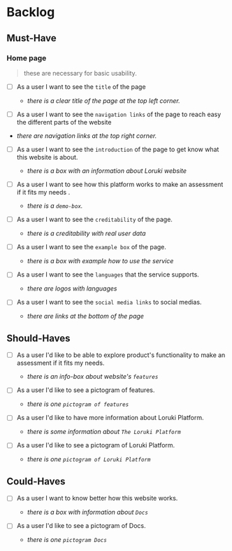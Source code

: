 # Backlog

## Must-Have

### Home page

> these are necessary for basic usability.

- [ ] As a user I want to see the `title` of the page

  - _there is a clear title of the page at the top left corner._

- [ ] As a user I want to see the `navigation links` of the page to reach easy
      the different parts of the website

- _there are navigation links at the top right corner._

- [ ] As a user I want to see the `introduction` of the page to get know what
      this website is about.

  - _there is a box with an information about Loruki website_

- [ ] As a user I want to see how this platform works to make an assessment if
      it fits my needs .

  - _there is a `demo-box`._

- [ ] As a user I want to see the `creditability` of the page.

  - _there is a creditability with real user data_

- [ ] As a user I want to see the `example box` of the page.

  - _there is a box with example how to use the service_

- [ ] As a user I want to see the `languages` that the service supports.

  - _there are logos with languages_

- [ ] As a user I want to see the `social media links` to social medias.

  - _there are links at the bottom of the page_

## Should-Haves

- [ ] As a user I'd like to be able to explore product's functionality to make
      an assessment if it fits my needs.

  - _there is an info-box about website's `features`_

- [ ] As a user I'd like to see a pictogram of features.

  - _there is one `pictogram of features`_

- [ ] As a user I'd like to have more information about Loruki Platform.
  - _there is some information about `The Loruki Platform`_
- [ ] As a user I'd like to see a pictogram of Loruki Platform.
  - _there is one `pictogram of Loruki Platform`_

## Could-Haves

- [ ] As a user I want to know better how this website works.

  - _there is a box with information about `Docs`_

- [ ] As a user I'd like to see a pictogram of Docs.
  - _there is one `pictogram Docs`_

